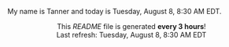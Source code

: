 My name is Tanner and today is Tuesday, August 8, 8:30 AM EDT.

<p align="center">This <i>README</i> file is generated <b>every 3 hours</b>!</br>Last refresh: Tuesday, August 8, 8:30 AM EDT<br /></p>

